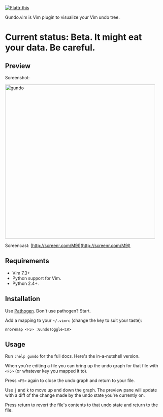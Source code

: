 <a href="http://flattr.com/thing/74149/Gundo-vim" target="_blank">
<img src="http://api.flattr.com/button/button-compact-static-100x17.png" alt="Flattr this" title="Flattr this" border="0" /></a>

Gundo.vim is Vim plugin to visualize your Vim undo tree.

Current status: Beta. It might eat your data. Be careful.
=========================================================

Preview
-------

Screenshot:

<a href="http://www.flickr.com/photos/sjl7678/5093114605/" title="gundo by stevelosh, on Flickr"><img src="http://farm5.static.flickr.com/4113/5093114605_ebc46d6494.jpg" width="487" height="500" alt="gundo" /></a>

Screencast: [http://screenr.com/M9l](http://screenr.com/M9l)


Requirements
------------

* Vim 7.3+
* Python support for Vim.
* Python 2.4+.

Installation
------------

Use [Pathogen][]. Don't use pathogen? Start.

Add a mapping to your `~/.vimrc` (change the key to suit your taste):

    nnoremap <F5> :GundoToggle<CR>

[Pathogen]: http://www.vim.org/scripts/script.php?script_id=2332

Usage
-----

Run `:help gundo` for the full docs. Here's the in-a-nutshell version.

When you're editing a file you can bring up the undo graph for that file with
`<F5>` (or whatever key you mapped it to).

Press `<F5>` again to close the undo graph and return to your file.

Use `j` and `k` to move up and down the graph. The preview pane will update with
a diff of the change made by the undo state you're currently on.

Press return to revert the file's contents to that undo state and return to the
file.
